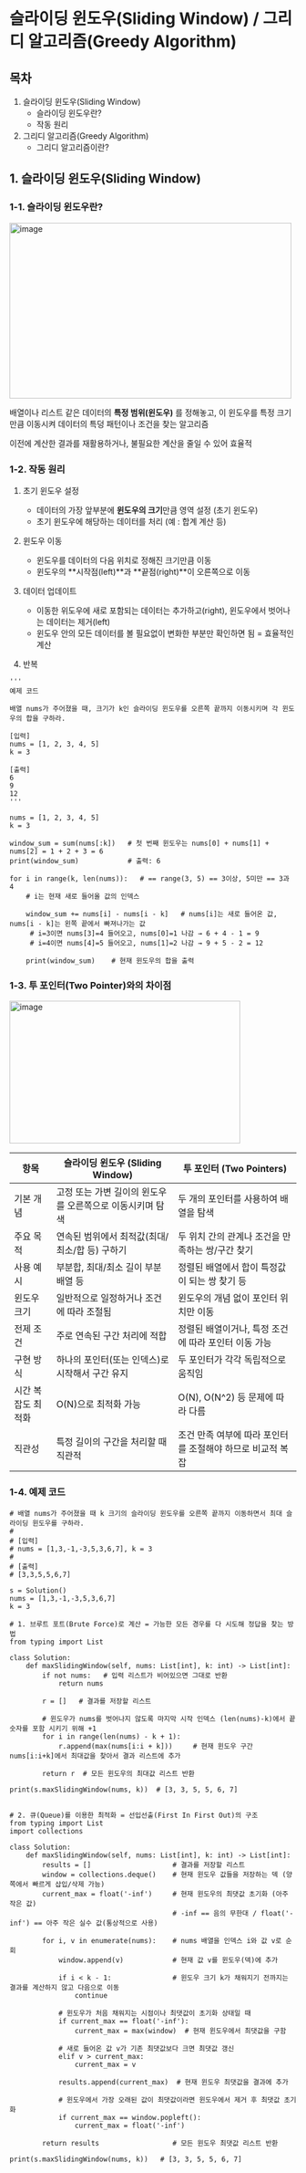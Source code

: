 # 슬라이딩 윈도우(Sliding Window) / 그리디 알고리즘(Greedy Algorithm)

## 목차
1. 슬라이딩 윈도우(Sliding Window)
   - 슬라이딩 윈도우란?
   - 작동 원리
2. 그리디 알고리즘(Greedy Algorithm)
   - 그리디 알고리즘이란?

## 1. 슬라이딩 윈도우(Sliding Window)

### 1-1. 슬라이딩 윈도우란?

<img width="495" height="308" alt="image" src="https://github.com/user-attachments/assets/c6f718e7-447b-4ad9-bc7d-590e7f0749c8" />

배열이나 리스트 같은 데이터의 **특정 범위(윈도우)** 를 정해놓고, 이 윈도우를 특정 크기만큼 이동시켜 데이터의 특덩 패턴이나 조건을 찾는 알고리즘

이전에 계산한 결과를 재활용하거나, 불필요한 계산을 줄일 수 있어 효율적

### 1-2. 작동 원리

1. 초기 윈도우 설정
   - 데이터의 가장 앞부분에 **윈도우의 크기**만큼 영역 설정 (초기 윈도우)
   - 초기 윈도우에 해당하는 데이터를 처리 (예 : 합계 계산 등)

2. 윈도우 이동
   - 윈도우를 데이터의 다음 위치로 정해진 크기만큼 이동
   - 윈도우의 **시작점(left)**과 **끝점(right)**이 오른쪽으로 이동
  
3. 데이터 업데이트
   - 이동한 위도우에 새로 포함되는 데이터는 추가하고(right), 윈도우에서 벗어나는 데이터는 제거(left)
   - 윈도우 안의 모든 데이터를 볼 필요없이 변화한 부분만 확인하면 됨 = 효율적인 계산
  
4. 반복

```python3
'''
예제 코드

배열 nums가 주어졌을 때, 크기가 k인 슬라이딩 윈도우를 오른쪽 끝까지 이동시키며 각 윈도우의 합을 구하라.

[입력]
nums = [1, 2, 3, 4, 5]
k = 3

[출력]
6
9
12
'''

nums = [1, 2, 3, 4, 5]
k = 3

window_sum = sum(nums[:k])   # 첫 번째 윈도우는 nums[0] + nums[1] + nums[2] = 1 + 2 + 3 = 6
print(window_sum)            # 출력: 6

for i in range(k, len(nums)):   # == range(3, 5) == 3이상, 5미만 == 3과 4
    # i는 현재 새로 들어올 값의 인덱스
    
    window_sum += nums[i] - nums[i - k]   # nums[i]는 새로 들어온 값, nums[i - k]는 왼쪽 끝에서 빠져나가는 값
     # i=3이면 nums[3]=4 들어오고, nums[0]=1 나감 → 6 + 4 - 1 = 9
     # i=4이면 nums[4]=5 들어오고, nums[1]=2 나감 → 9 + 5 - 2 = 12

    print(window_sum)    # 현재 윈도우의 합을 출력
```

### 1-3. 투 포인터(Two Pointer)와의 차이점

<img width="405" height="250" alt="image" src="https://github.com/user-attachments/assets/e9c8fe71-4915-4f3b-9544-cd0526919791" />


| 항목             | 슬라이딩 윈도우 (Sliding Window)               | 투 포인터 (Two Pointers)                       |
|------------------|------------------------------------------------|------------------------------------------------|
| 기본 개념         | 고정 또는 가변 길이의 윈도우를 오른쪽으로 이동시키며 탐색 | 두 개의 포인터를 사용하여 배열을 탐색         |
| 주요 목적         | 연속된 범위에서 최적값(최대/최소/합 등) 구하기   | 두 위치 간의 관계나 조건을 만족하는 쌍/구간 찾기 |
| 사용 예시         | 부분합, 최대/최소 길이 부분 배열 등              | 정렬된 배열에서 합이 특정값이 되는 쌍 찾기 등     |
| 윈도우 크기       | 일반적으로 일정하거나 조건에 따라 조절됨         | 윈도우의 개념 없이 포인터 위치만 이동             |
| 전제 조건         | 주로 연속된 구간 처리에 적합                     | 정렬된 배열이거나, 특정 조건에 따라 포인터 이동 가능 |
| 구현 방식         | 하나의 포인터(또는 인덱스)로 시작해서 구간 유지  | 두 포인터가 각각 독립적으로 움직임               |
| 시간 복잡도 최적화 | O(N)으로 최적화 가능                            | O(N), O(N^2) 등 문제에 따라 다름                 |
| 직관성            | 특정 길이의 구간을 처리할 때 직관적              | 조건 만족 여부에 따라 포인터를 조절해야 하므로 비교적 복잡 |

### 1-4. 예제 코드

```python3
# 배열 nums가 주어졌을 때 k 크기의 슬라이딩 윈도우를 오른쪽 끝까지 이동하면서 최대 슬라이딩 윈도우를 구하라.
# 
# [입력]
# nums = [1,3,-1,-3,5,3,6,7], k = 3
# 
# [출력]
# [3,3,5,5,6,7]

s = Solution()
nums = [1,3,-1,-3,5,3,6,7]
k = 3

# 1. 브루트 포트(Brute Force)로 계산 = 가능한 모든 경우를 다 시도해 정답을 찾는 방법
from typing import List

class Solution:
    def maxSlidingWindow(self, nums: List[int], k: int) -> List[int]:
        if not nums:   # 입력 리스트가 비어있으면 그대로 반환
            return nums
        
        r = []   # 결과를 저장할 리스트

        # 윈도우가 nums를 벗어나지 않도록 마지막 시작 인덱스 (len(nums)-k)에서 끝 숫자를 포함 시키기 위해 +1
        for i in range(len(nums) - k + 1):
            r.append(max(nums[i:i + k]))     # 현재 윈도우 구간 nums[i:i+k]에서 최대값을 찾아서 결과 리스트에 추가
            
        return r  # 모든 윈도우의 최대값 리스트 반환

print(s.maxSlidingWindow(nums, k))  # [3, 3, 5, 5, 6, 7]


# 2. 큐(Queue)를 이용한 최적화 = 선입선출(First In First Out)의 구조
from typing import List
import collections

class Solution:
    def maxSlidingWindow(self, nums: List[int], k: int) -> List[int]:
        results = []                    # 결과를 저장할 리스트
        window = collections.deque()    # 현재 윈도우 값들을 저장하는 덱 (양쪽에서 빠르게 삽입/삭제 가능)
        current_max = float('-inf')     # 현재 윈도우의 최댓값 초기화 (아주 작은 값)
                                        # -inf == 음의 무한대 / float('-inf') == 아주 작은 실수 값(통상적으로 사용)

        for i, v in enumerate(nums):    # nums 배열을 인덱스 i와 값 v로 순회
            window.append(v)            # 현재 값 v를 윈도우(덱)에 추가
            
            if i < k - 1:               # 윈도우 크기 k가 채워지기 전까지는 결과를 계산하지 않고 다음으로 이동
                continue
            
            # 윈도우가 처음 채워지는 시점이나 최댓값이 초기화 상태일 때
            if current_max == float('-inf'):
                current_max = max(window)  # 현재 윈도우에서 최댓값을 구함
            
            # 새로 들어온 값 v가 기존 최댓값보다 크면 최댓값 갱신
            elif v > current_max:
                current_max = v
                
            results.append(current_max)  # 현재 윈도우 최댓값을 결과에 추가
            
            # 윈도우에서 가장 오래된 값이 최댓값이라면 윈도우에서 제거 후 최댓값 초기화
            if current_max == window.popleft():
                current_max = float('-inf')
        
        return results                  # 모든 윈도우 최댓값 리스트 반환

print(s.maxSlidingWindow(nums, k))   # [3, 3, 5, 5, 6, 7]
```
